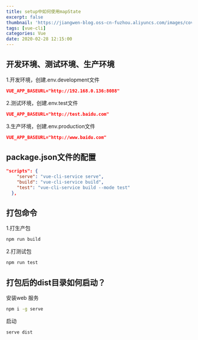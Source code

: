 ```yaml
---
title: setup中如何使用mapState
excerpt: false
thumbnail: 'https://jiangwen-blog.oss-cn-fuzhou.aliyuncs.com/images/cover/4.webp'
tags: [vue-cli]
categories: Vue
date: 2020-02-28 12:15:00
---
```


## 开发环境、测试环境、生产环境

1.开发环境，创建.env.development文件

```json
VUE_APP_BASEURL="http://192.168.0.136:8088"
```

2.测试环境，创建.env.test文件

```json
VUE_APP_BASEURL="http://test.baidu.com"
```

3.生产环境，创建.env.production文件

```json
VUE_APP_BASEURL="http://www.baidu.com"
```



## package.json文件的配置

```json
"scripts": {
    "serve": "vue-cli-service serve",
    "build": "vue-cli-service build",
    "test": "vue-cli-service build --mode test"
  },
```



## 打包命令

1.打生产包

```bash
npm run build
```

2.打测试包

```bash
npm run test
```



## 打包后的dist目录如何启动？

安装web 服务

```bash
npm i -g serve
```

启动

```bash
serve dist
```

